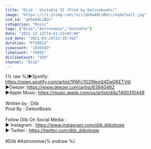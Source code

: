 ```yaml
---
title: "Diib - Unstable V2 (Prod by Getionbeats)"
image: "https:\/\/i.ytimg.com\/vi\/qk9oA9LiBUs\/hqdefault.jpg"
vid_id: "qk9oA9LiBUs"
categories: "Music"
tags: ["Diib","Astronomie","Unstable"]
date: "2021-12-12T14:41:22+03:00"
vid_date: "2021-03-24T22:28:56Z"
duration: "PT2M41S"
viewcount: "1830343"
likeCount: "70492"
dislikeCount: "939"
channel: "Diib"
---
```

{% raw %}►Spotify: <a rel="nofollow" target="blank" href="https://open.spotify.com/artist/1PAFc1G2WeoQ4DeGKETVdi">https://open.spotify.com/artist/1PAFc1G2WeoQ4DeGKETVdi</a><br />►Deezer: <a rel="nofollow" target="blank" href="https://www.deezer.com/artist/63940462">https://www.deezer.com/artist/63940462</a><br />►Apple Music: <a rel="nofollow" target="blank" href="https://music.apple.com/us/artist/diib/1460310448">https://music.apple.com/us/artist/diib/1460310448</a><br /><br />Written by : Diib<br />Prod By : GetionBeats <br /><br />Follow Diib On Social Media : <br />► Instagram : <a rel="nofollow" target="blank" href="https://www.instagram.com/diib.diibologie">https://www.instagram.com/diib.diibologie</a><br />► Twitter : <a rel="nofollow" target="blank" href="https://twitter.com/diib_diibologie">https://twitter.com/diib_diibologie</a><br /><br />#Diib #Astronomie{% endraw %}
